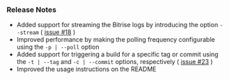 ### Release Notes

* Added support for streaming the Bitrise logs by introducing the option `--stream` ( [issue #18](https://github.com/azohra/gitrise.sh/issues/18) ) 
* Improved performance by making the polling frequency configurable using the `-p | --poll` option 
* Added support for triggering a build for a specific tag or commit using the `-t | --tag` and `-c | --commit` options, respectively ( [issue #23](https://github.com/azohra/gitrise.sh/issues/23) )
* Improved the usage instructions on the README